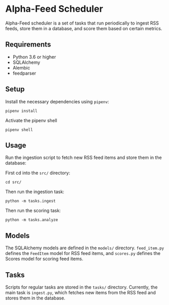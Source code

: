 # Alpha-Feed Scheduler

Alpha-Feed scheduler is a set of tasks that run periodically to ingest RSS feeds, store them in a database, and score them based on certain metrics.

## Requirements

- Python 3.6 or higher
- SQLAlchemy
- Alembic
- feedparser

## Setup

Install the necessary dependencies using `pipenv`:

```
pipenv install
```

Activate the pipenv shell

```
pipenv shell
```

## Usage

Run the ingestion script to fetch new RSS feed items and store them in the database:

First cd into the `src/` directory:

```
cd src/
```

Then run the ingestion task:

```
python -m tasks.ingest
```

Then run the scoring task:

```
python -m tasks.analyze
```

## Models

The SQLAlchemy models are defined in the `models/` directory. `feed_item.py` defines the `FeedItem` model for RSS feed items, and `scores.py` defines the Scores model for scoring feed items.

## Tasks

Scripts for regular tasks are stored in the `tasks/` directory. Currently, the main task is `ingest.py`, which fetches new items from the RSS feed and stores them in the database.
